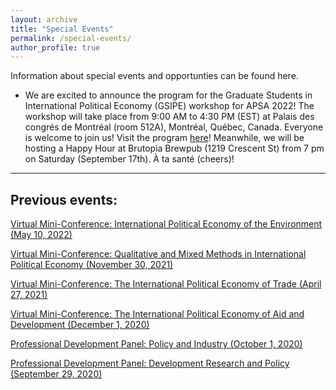 ```yaml
---
layout: archive
title: "Special Events"
permalink: /special-events/
author_profile: true
---
```

Information about special events and opportunties can be found here.

- We are excited to announce the program for the Graduate Students in International Political Economy (GSIPE) workshop for APSA 2022! The workshop will take place from 9:00 AM to 4:30 PM (EST) at Palais des congrés de Montréal (room 512A), Montréal, Québec, Canada. Everyone is welcome to join us! Visit the program <a href="https://gsipe-workshop.github.io/files/GSIPE_APSA_2022_program.pdf">here</a>! Meanwhile, we will be hosting a Happy Hour at Brutopia Brewpub (1219 Crescent St) from 7 pm on Saturday (September 17th). À ta santé (cheers)!



<hr>

## Previous events:


<!---**
<a href="https://gsipe-workshop.github.io/files/GSIPE_APSA_2022 program.pdf">Pre-Conference Workshop at APSA (September 14, 2022)</a>
--->

<a href="https://gsipe-workshop.github.io/files/Environment-conference-program.pdf">Virtual Mini-Conference: International Political Economy of the Environment (May 10, 2022)</a>

<a href="https://gsipe-workshop.github.io/files/Mixed-methods-conference-program.pdf">Virtual Mini-Conference: Qualitative and Mixed Methods in International Political Economy (November 30, 2021)</a>

<a href="https://gsipe-workshop.github.io/files/Trade-conference-GSIPE-Program.pdf">Virtual Mini-Conference: The International Political Economy of Trade (April 27, 2021)</a>

<a href="https://gsipe-workshop.github.io/files/AD-conference-GSIPE-Program.pdf">Virtual Mini-Conference: The International Political Economy of Aid and Development (December 1, 2020)</a>

<a href="https://gsipe-workshop.github.io/files/Policy_panel.png">Professional Development Panel: Policy and Industry (October 1, 2020)</a>

<a href="https://gsipe-workshop.github.io/files/Dev_panel.png">Professional Development Panel: Development Research and Policy (September 29, 2020)</a>

